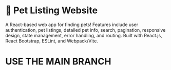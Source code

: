 # 🐾 Pet Listing Website
A React-based web app for finding pets! Features include user authentication, pet listings, detailed pet info, search, pagination, responsive design, state management, error handling, and routing. Built with React.js, React Bootstrap, ESLint, and Webpack/Vite.


# USE THE MAIN BRANCH 
